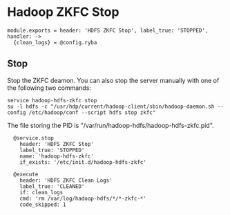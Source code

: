
# Hadoop ZKFC Stop

    module.exports = header: 'HDFS ZKFC Stop', label_true: 'STOPPED', handler: ->
      {clean_logs} = @config.ryba

## Stop

Stop the ZKFC deamon. You can also stop the server manually with one of
the following two commands:

```
service hadoop-hdfs-zkfc stop
su -l hdfs -c "/usr/hdp/current/hadoop-client/sbin/hadoop-daemon.sh --config /etc/hadoop/conf --script hdfs stop zkfc"
```

The file storing the PID is "/var/run/hadoop-hdfs/hadoop-hdfs-zkfc.pid".

      @service.stop
        header: 'HDFS ZKFC Stop'
        label_true: 'STOPPED'
        name: 'hadoop-hdfs-zkfc'
        if_exists: '/etc/init.d/hadoop-hdfs-zkfc'

      @execute
        header: 'HDFS ZKFC Clean Logs'
        label_true: 'CLEANED'
        if: clean_logs
        cmd: 'rm /var/log/hadoop-hdfs/*/*-zkfc-*'
        code_skipped: 1
